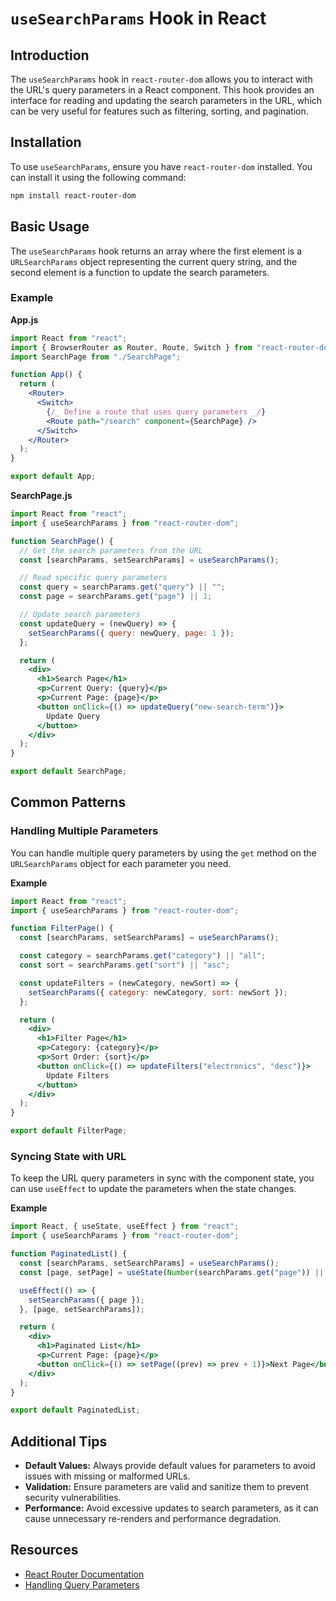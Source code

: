 # `useSearchParams` Hook in React

## Introduction

The `useSearchParams` hook in `react-router-dom` allows you to interact with the URL's query parameters in a React component. This hook provides an interface for reading and updating the search parameters in the URL, which can be very useful for features such as filtering, sorting, and pagination.

## Installation

To use `useSearchParams`, ensure you have `react-router-dom` installed. You can install it using the following command:

```bash
npm install react-router-dom
```

## Basic Usage

The `useSearchParams` hook returns an array where the first element is a `URLSearchParams` object representing the current query string, and the second element is a function to update the search parameters.

### Example

**App.js**

```jsx
import React from "react";
import { BrowserRouter as Router, Route, Switch } from "react-router-dom";
import SearchPage from "./SearchPage";

function App() {
  return (
    <Router>
      <Switch>
        {/_ Define a route that uses query parameters _/}
        <Route path="/search" component={SearchPage} />
      </Switch>
    </Router>
  );
}

export default App;
```

**SearchPage.js**

```jsx
import React from "react";
import { useSearchParams } from "react-router-dom";

function SearchPage() {
  // Get the search parameters from the URL
  const [searchParams, setSearchParams] = useSearchParams();

  // Read specific query parameters
  const query = searchParams.get("query") || "";
  const page = searchParams.get("page") || 1;

  // Update search parameters
  const updateQuery = (newQuery) => {
    setSearchParams({ query: newQuery, page: 1 });
  };

  return (
    <div>
      <h1>Search Page</h1>
      <p>Current Query: {query}</p>
      <p>Current Page: {page}</p>
      <button onClick={() => updateQuery("new-search-term")}>
        Update Query
      </button>
    </div>
  );
}

export default SearchPage;
```

## Common Patterns

### Handling Multiple Parameters

You can handle multiple query parameters by using the `get` method on the `URLSearchParams` object for each parameter you need.

**Example**

```jsx
import React from "react";
import { useSearchParams } from "react-router-dom";

function FilterPage() {
  const [searchParams, setSearchParams] = useSearchParams();

  const category = searchParams.get("category") || "all";
  const sort = searchParams.get("sort") || "asc";

  const updateFilters = (newCategory, newSort) => {
    setSearchParams({ category: newCategory, sort: newSort });
  };

  return (
    <div>
      <h1>Filter Page</h1>
      <p>Category: {category}</p>
      <p>Sort Order: {sort}</p>
      <button onClick={() => updateFilters("electronics", "desc")}>
        Update Filters
      </button>
    </div>
  );
}

export default FilterPage;
```

### Syncing State with URL

To keep the URL query parameters in sync with the component state, you can use `useEffect` to update the parameters when the state changes.

**Example**

```jsx
import React, { useState, useEffect } from "react";
import { useSearchParams } from "react-router-dom";

function PaginatedList() {
  const [searchParams, setSearchParams] = useSearchParams();
  const [page, setPage] = useState(Number(searchParams.get("page")) || 1);

  useEffect(() => {
    setSearchParams({ page });
  }, [page, setSearchParams]);

  return (
    <div>
      <h1>Paginated List</h1>
      <p>Current Page: {page}</p>
      <button onClick={() => setPage((prev) => prev + 1)}>Next Page</button>
    </div>
  );
}

export default PaginatedList;
```

## Additional Tips

- **Default Values:** Always provide default values for parameters to avoid issues with missing or malformed URLs.
- **Validation:** Ensure parameters are valid and sanitize them to prevent security vulnerabilities.
- **Performance:** Avoid excessive updates to search parameters, as it can cause unnecessary re-renders and performance degradation.

## Resources

- [React Router Documentation](https://reactrouter.com/web/api/Hooks/useSearchParams)
- [Handling Query Parameters](https://reacttraining.com/blog/query-strings-in-react-router/)

